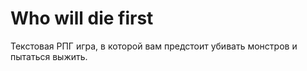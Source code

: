 # Who will die first

Текстовая РПГ игра, в которой вам предстоит убивать монстров и пытаться выжить.